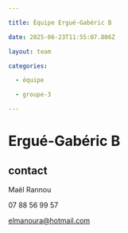 ```yaml
---

title: Équipe Ergué-Gabéric B

date: 2025-06-23T11:55:07.806Z

layout: team

categories:

  - équipe

  - groupe-3

---
```


# Ergué-Gabéric B



## contact 

Maël Rannou

07 88 56 99 57

elmanoura@hotmail.com

